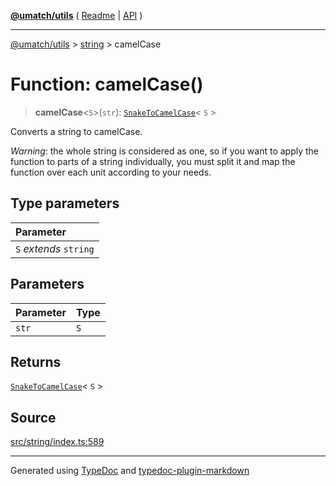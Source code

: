[**@umatch/utils**](../../README.md) ( [Readme](../../README.md) \| [API](../../API.md) )

---

[@umatch/utils](../../API.md) > [string](../README.md) > camelCase

# Function: camelCase()

> **camelCase**\<`S`\>(`str`): [`SnakeToCamelCase`](../type-aliases/type-alias.SnakeToCamelCase.md)\< `S` \>

Converts a string to camelCase.

_Warning_: the whole string is considered as one, so if you want to
apply the function to parts of a string individually, you must
split it and map the function over each unit according to your needs.

## Type parameters

| Parameter              |
| :--------------------- |
| `S` _extends_ `string` |

## Parameters

| Parameter | Type |
| :-------- | :--- |
| `str`     | `S`  |

## Returns

[`SnakeToCamelCase`](../type-aliases/type-alias.SnakeToCamelCase.md)\< `S` \>

## Source

[src/string/index.ts:589](https://github.com/umatch-oficial/utils/blob/a4be831/src/string/index.ts#L589)

---

Generated using [TypeDoc](https://typedoc.org/) and [typedoc-plugin-markdown](https://www.npmjs.com/package/typedoc-plugin-markdown)
